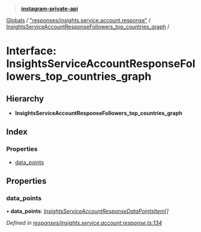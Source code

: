 > **[instagram-private-api](../README.md)**

[Globals](../README.md) / ["responses/insights.service.account.response"](../modules/_responses_insights_service_account_response_.md) / [InsightsServiceAccountResponseFollowers_top_countries_graph](_responses_insights_service_account_response_.insightsserviceaccountresponsefollowers_top_countries_graph.md) /

# Interface: InsightsServiceAccountResponseFollowers_top_countries_graph

## Hierarchy

* **InsightsServiceAccountResponseFollowers_top_countries_graph**

## Index

### Properties

* [data_points](_responses_insights_service_account_response_.insightsserviceaccountresponsefollowers_top_countries_graph.md#data_points)

## Properties

###  data_points

• **data_points**: *[InsightsServiceAccountResponseDataPointsItem](_responses_insights_service_account_response_.insightsserviceaccountresponsedatapointsitem.md)[]*

*Defined in [responses/insights.service.account.response.ts:134](https://github.com/dilame/instagram-private-api/blob/e9c516c/src/responses/insights.service.account.response.ts#L134)*
